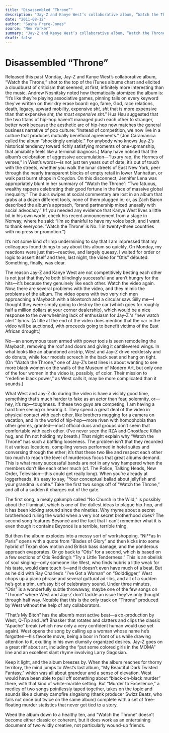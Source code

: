 ```yaml
---
title: "Disassembled “Throne”"
description: "Jay-Z and Kanye West’s collaborative album, “Watch the Throne,” shot to the top of iTunes albums chart. Andrew Nosnitsky noted how thematically atomized the album is: “It’s like they’re playing associ..."
date: "2011-08-12"
author: "Sasha Frere-Jones"
source: "New Yorker"
summary: "Jay-Z and Kanye West’s collaborative album, “Watch the Throne,” shot to the top of iTunes albums chart. Andrew Nosnitsky noted how thematically atomized the album is: “It’s like they’re playing associative games, pinning tails on every keyword they’ve written on their dry erase board” Hua Hsu suggested that the two titans of hip-hop haven’t managed push each other to stranger, better work because the aesthetic "
draft: false
---
```


# Disassembled “Throne”

Released this past Monday, Jay-Z and Kanye West’s collaborative album, “Watch the Throne,” shot to the top of the iTunes albums chart and elicited a cloudburst of criticism that seemed, at first, infinitely more interesting than the music. Andrew Nosnitsky noted how thematically atomized the album is: “It’s like they’re playing associative games, pinning tails on every keyword they’ve written on their dry erase board: ego, fame, God, race relations, death, legacy, upward mobility, expensive sh*t, sh*t that is more expensive than that expensive sh*t, the most expensive sh*t.” Hua Hsu suggested that the two titans of hip-hop haven’t managed push each other to stranger, better work because the aesthetic arc of hip-hop now matches the general business narrative of pop culture: “Instead of competition, we now live in a culture that produces mutually beneficial agreements.” (Jon Caramanica called the album “shockingly amiable.” For anybody who knows Jay-Z’s historical tendency toward richly satisfying moments of one-upmanship, that amiability feels like a terminal diagnosis.) Many have noticed that the album’s celebration of aggressive accumulation—“luxury rap, the Hermes of verses,” in West’s words—is not just ten years out of date, it’s out of touch with the streets, whether you walk the lunar streets of East New York, peer through the nearly transparent blocks of empty retail in lower Manhattan, or walk past burnt shops in Croydon. On this disconnect, Jennifer Lena was appropriately blunt in her summary of “Watch the Throne”: “Two fatuous, wealthy rappers celebrating their good fortune in the face of massive global inequality.” The duo’s swipes at social commentary are lost in an album that grabs at a dozen different tools, none of them plugged in; or, as Zach Baron described the album’s approach, “brand partnership mixed uneasily with social advocacy.” (If you needed any evidence that Kanye West lives a little bit in his own world, check his recent announcement from a stage in Norway, where he said: “I’m so thankful to have my voice back, and I want to thank everyone. ‘Watch the Throne’ is No. 1 in twenty-three countries with no press or promotion.”)

It’s not some kind of limp undermining to say that I am impressed that my colleagues found things to say about this album so quickly. On Monday, my reactions were just that—reactive, and largely queasy. I waited for order or logic to assert itself and then, last night, the video for “Otis” débuted. Something, finally, was clear.

The reason Jay-Z and Kanye West are not competitively besting each other is not just that they’re both blindingly successful and aren’t hungry for the hits—it’s because they genuinely like each other. Watch the video again. Now, there are several problems with the video, and they mimic the problems of the album. The video opens with two very rich men approaching a Maybach with a blowtorch and a circular saw. Silly me—I thought they were simply going to destroy the car (which goes for roughly half a million dollars at your corner dealership), which would be a nice response to the overwhelming lack of enthusiasm for Jay-Z ‘s “new watch alert” lyrics. (A title at the end of the video does mention that the car in the video will be auctioned, with proceeds going to benefit victims of the East African drought.)

No—an anonymous team armed with power tools is seen remodeling the Maybach, removing the roof and doors and giving it cantilevered wings. In what looks like an abandoned airstrip, West and Jay-Z drive recklessly and do donuts, while four models screech in the back seat and hang on tight. (On “Watch the Throne,” one of Jay-Z’s best lines is about wanting to see more black women on the walls of the Museum of Modern Art, but only one of the four women in the video is, possibly, of color. Their mission to “redefine black power,” as West calls it, may be more complicated than it sounds.)

What West and Jay-Z do during the video is have a visibly good time, something that’s much harder to fake as an actor than fear, solemnity, or—hey, it’s rap—toughness. If these two guys are competing, I am having a hard time seeing or hearing it. They spend a great deal of the video in physical contact with each other, like brothers mugging for a camera on vacation, and in the world of hip-hop—more riven with homophobia than other genres, granted—most official duos and groups don’t seem that comfortable with each other. (I’ve never seen the RZA and Ghostface Killah hug, and I’m not holding my breath.) That might explain why “Watch the Throne” has such a baffling looseness. The problem isn’t that they recorded it at various locations, compiling verses performed in hotel suites and conversing through the ether; it’s that these two like and respect each other too much to reach the level of murderous focus that great albums demand. This is what many successful bands are not in any way hampered when the members don’t like each other much (cf. The Police, Talking Heads, New Order, Television—this could get really long). When you’re already at loggerheads, it’s easy to say, “Your conceptual ballad about jellyfish and your grandma is shite.” Take the first two songs off of “Watch the Throne,” and all of a sudden it charges out of the gate.

The first song, a mealy galumph called “No Church in the Wild,” is possibly about the Illuminati, which is one of the dullest ideas to plague hip-hop, and it has been kicking around since the nineties. Why rhyme about a secret brotherhood ruling the world when a very not secret brotherhood does? The second song features Beyoncé and the fact that I can’t remember what it is even though it contains Beyoncé is a terrible, terrible thing.

But then the album explodes into a messy sort of workshopping. “Ni**as In Paris” opens with a quote from “Blades of Glory” and then kicks into some hybrid of Texan slow motion and British bass damage, and the ponderous approach evaporates. Or go back to “Otis” for a second, which is based on a few sections of Otis Redding’s “Try a Little Tenderness.” This is an obelisk of soul singing—only someone like West, who finds hubris a little weak for his taste, would dare touch it—and it doesn’t even have much of a beat. But as he did with Ray Charles’s “I’ve Got a Woman” on “Golddigger,” West chops up a piano phrase and several guttural ad-libs, and all of a sudden he’s got a trim, unfussy bit of celebratory sound. Under three minutes, “Otis” is a wonderfully subtle throwaway, maybe one of the few songs on “Throne” where West and Jay-Z don’t tackle an issue they’ve only thought through half way. Notable that this is the only track on “Throne” produced by West without the help of any collaborators.

“That’s My Bitch” has the album’s most active beat—a co-production by West, Q-Tip and Jeff Bhasker that rotates and clatters and clips the classic “Apache” break (which now only a very confident human would use yet again). West opens the song by calling up a woman whose name he’s forgotten—his favorite move, being a boor in front of us while drawing attention to it, exulting in his own clumsily organized desires. Jay-Z goes on a great riff about art, including the “put some colored girls in the MOMA” line and an excellent slant rhyme involving Larry Gagosian.

Keep it light, and the album breezes by. When the album reaches for thorny territory, the mind jumps to West’s last album, “My Beautiful Dark Twisted Fantasy,” which was all about grandeur and a sense of elevation. West would have been able to pull off something about “black-on-black murder” there, with that kind of white-marble setting. But “Murder to Excellence,” a medley of two songs pointlessly taped together, takes on the topic and sounds like a clumsy campfire singalong (thank producer Swizz Beatz, who fails not once but twice on the same album) complete with a set of free-floating murder statistics that never get tied to a story.

Weed the album down to a healthy ten, and “Watch the Throne” doesn’t become either classic or coherent, but it does work as an entertaining document of two wildly creative, not particularly wound-up friends.
